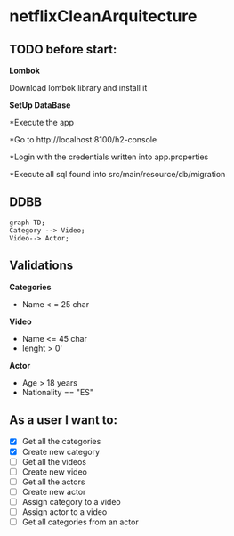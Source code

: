 # netflixCleanArquitecture

## TODO before start:
 
 **Lombok**
 
 Download lombok library and install it
 
 **SetUp DataBase**
 
  *Execute the app
 
 *Go to http://localhost:8100/h2-console
  
  *Login with the credentials written into app.properties
  
  *Execute all sql found into src/main/resource/db/migration


## DDBB

```mermaid
graph TD;
Category --> Video;
Video--> Actor;
```

## Validations

**Categories**

- Name < = 25 char

**Video**

- Name <= 45 char
- lenght > 0'

**Actor**

- Age > 18 years
- Nationality == "ES"



## As a user I want to:

- [x] Get all the categories
- [x] Create new category
- [ ] Get all the videos
- [ ] Create new video
- [ ] Get all the actors
- [ ] Create new actor
- [ ] Assign category to a video
- [ ] Assign actor to a video
- [ ] Get all categories from an actor
